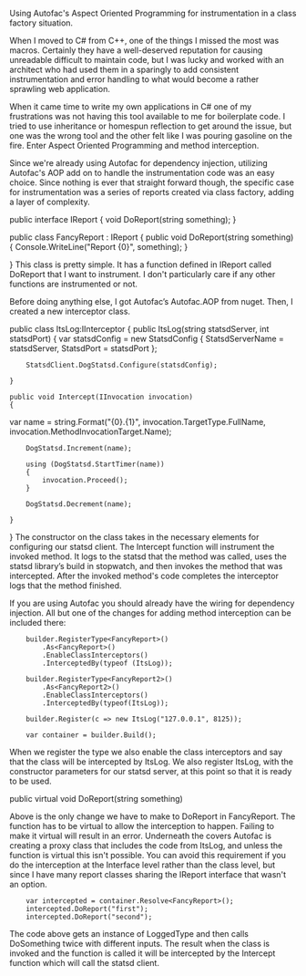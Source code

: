 
Using Autofac's Aspect Oriented Programming for instrumentation in a class factory situation.

When I moved to C# from C++, one of the things I missed the most was macros. Certainly they have a well-deserved reputation for causing unreadable difficult to maintain code, but I was lucky and worked with an architect who had used them in a sparingly to add consistent instrumentation and error handling to what would become a rather sprawling web application.

When it came time to write my own applications in C# one of my frustrations was not having this tool available to me for boilerplate code. I tried to use inheritance or homespun reflection to get around the issue, but one was the wrong tool and the other felt like I was pouring gasoline on the fire. Enter Aspect Oriented Programming and method interception.

Since we're already using Autofac for dependency injection, utilizing Autofac's AOP add on to handle the instrumentation code was an easy choice. Since nothing is ever that straight forward though, the specific case for instrumentation was a series of reports created via class factory, adding a layer of complexity.

public interface IReport
{
    void DoReport(string something);
}

public class FancyReport : IReport
{
    public void DoReport(string something)
    {
        Console.WriteLine("Report {0}", something);
    }

}
This class is pretty simple. It has a function defined in IReport called DoReport that I want to instrument. I don't particularly care if any other functions are instrumented or not.

Before doing anything else, I got Autofac’s Autofac.AOP from nuget. Then, I created a new interceptor class.

public class ItsLog:IInterceptor
{
    public ItsLog(string statsdServer, int statsdPort)
    {
        var statsdConfig = new StatsdConfig
        {
            StatsdServerName = statsdServer,
            StatsdPort = statsdPort
        };

        StatsdClient.DogStatsd.Configure(statsdConfig);

    }

    public void Intercept(IInvocation invocation)
    {
var name = string.Format("{0}.{1}", invocation.TargetType.FullName, invocation.MethodInvocationTarget.Name);

        DogStatsd.Increment(name);

        using (DogStatsd.StartTimer(name))
        {
            invocation.Proceed();
        }

        DogStatsd.Decrement(name);

    }
}
The constructor on the class takes in the necessary elements for configuring our statsd client. The Intercept function will instrument the invoked method. It logs to the statsd that the method was called, uses the statsd library’s build in stopwatch, and then invokes the method that was intercepted. After the invoked method's code completes the interceptor logs that the method finished.

If you are using Autofac you should already have the wiring for dependency injection. All but one of the changes for adding method interception can be included there:

        builder.RegisterType<FancyReport>()
            .As<FancyReport>()
            .EnableClassInterceptors()
            .InterceptedBy(typeof (ItsLog));

        builder.RegisterType<FancyReport2>()
            .As<FancyReport2>()
            .EnableClassInterceptors()
            .InterceptedBy(typeof(ItsLog));

        builder.Register(c => new ItsLog("127.0.0.1", 8125));

        var container = builder.Build();
When we register the type we also enable the class interceptors and say that the class will be intercepted by ItsLog. We also register ItsLog, with the constructor parameters for our statsd server, at this point so that it is ready to be used.

public virtual void DoReport(string something)

Above is the only change we have to make to DoReport in FancyReport. The function has to be virtual to allow the interception to happen. Failing to make it virtual will result in an error. Underneath the covers Autofac is creating a proxy class that includes the code from ItsLog, and unless the function is virtual this isn't possible. You can avoid this requirement if you do the interception at the Interface level rather than the class level, but since I have many report classes sharing the IReport interface that wasn't an option.

        var intercepted = container.Resolve<FancyReport>();
        intercepted.DoReport("first");
        intercepted.DoReport("second");
The code above gets an instance of LoggedType and then calls DoSomething twice with different inputs. The result when the class is invoked and the function is called it will be intercepted by the Intercept function which will call the statsd client.
